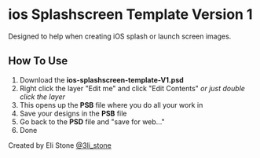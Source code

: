 ios Splashscreen Template Version 1
============================

Designed to help when creating iOS splash or launch screen images.

## How To Use ##

1. Download the **ios-splashscreen-template-V1.psd**
2. Right click the layer "Edit me" and click "Edit Contents" *or just double click the layer*
3. This opens up the **PSB** file where you do all your work in
4. Save your designs in the **PSB** file
5. Go back to the **PSD** file and "save for web..."
6. Done


Created by Eli Stone [@3li_stone](https://twitter.com/3li_Stone)